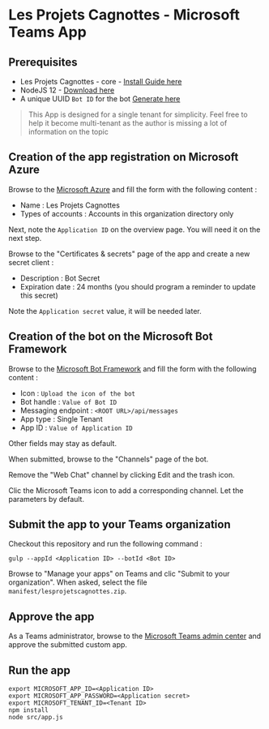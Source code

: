 # Les Projets Cagnottes - Microsoft Teams App

## Prerequisites

- Les Projets Cagnottes - core - [Install Guide here](https://github.com/les-projets-cagnottes/core#getting-started)
- NodeJS 12 - [Download here](https://nodejs.org)
- A unique UUID `Bot ID` for the bot [Generate here](uuidgenerator.net/)

> This App is designed for a single tenant for simplicity. Feel free to help it become multi-tenant as the author is missing a lot of information on the topic

## Creation of the app registration on Microsoft Azure

Browse to the [Microsoft Azure](https://portal.azure.com/#blade/Microsoft_AAD_IAM/ActiveDirectoryMenuBlade/RegisteredApps) and fill the form with the following content :

- Name : Les Projets Cagnottes
- Types of accounts : Accounts in this organization directory only

Next, note the `Application ID` on the overview page. You will need it on the next step.

Browse to the "Certificates & secrets" page of the app and create a new secret client :

- Description : Bot Secret
- Expiration date : 24 months (you should program a reminder to update this secret)

Note the `Application secret` value, it will be needed later.

## Creation of the bot on the Microsoft Bot Framework

Browse to the [Microsoft Bot Framework](https://dev.botframework.com/bots/new) and fill the form with the following content :

- Icon : `Upload the icon of the bot`
- Bot handle : `Value of Bot ID`
- Messaging endpoint : `<ROOT URL>/api/messages`
- App type : Single Tenant
- App ID : `Value of Application ID`

Other fields may stay as default.

When submitted, browse to the "Channels" page of the bot.

Remove the "Web Chat" channel by clicking Edit and the trash icon.

Clic the Microsoft Teams icon to add a corresponding channel. Let the parameters by default.

## Submit the app to your Teams organization

Checkout this repository and run the following command :

```
gulp --appId <Application ID> --botId <Bot ID>
```

Browse to "Manage your apps" on Teams and clic "Submit to your organization". When asked, select the file `manifest/lesprojetscagnottes.zip`.

## Approve the app

As a Teams administrator, browse to the [Microsoft Teams admin center](https://admin.teams.microsoft.com/policies/manage-apps) and approve the submitted custom app.

## Run the app

```
export MICROSOFT_APP_ID=<Application ID>
export MICROSOFT_APP_PASSWORD=<Application secret>
export MICROSOFT_TENANT_ID=<Tenant ID>
npm install
node src/app.js
```